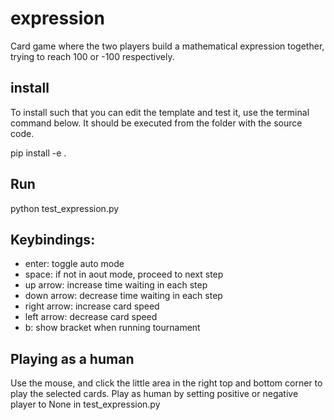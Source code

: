 # expression
Card game where the two players build a mathematical expression together, trying to reach 100 or -100 respectively.


## install
To install such that you can edit the template and test it, use the terminal command below. It should be executed from the folder with the source code.

pip install -e .

## Run
python test_expression.py

## Keybindings:
- enter: toggle auto mode
- space: if not in aout mode, proceed to next step
- up arrow: increase time waiting in each step
- down arrow: decrease time waiting in each step
- right arrow: increase card speed
- left arrow: decrease card speed
- b: show bracket when running tournament

## Playing as a human
Use the mouse, and click the little area in the right top and bottom corner to play the selected cards. Play as human by setting positive or negative player to None in test_expression.py 
